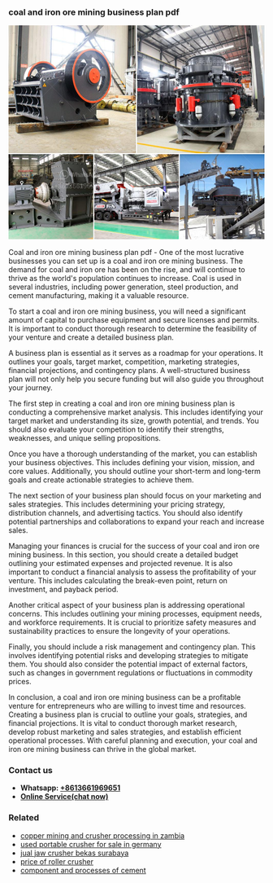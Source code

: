 <h3>coal and iron ore mining business plan pdf</h3><img src='1706767947.jpg' alt=''><p>Coal and iron ore mining business plan pdf - One of the most lucrative businesses you can set up is a coal and iron ore mining business. The demand for coal and iron ore has been on the rise, and will continue to thrive as the world's population continues to increase. Coal is used in several industries, including power generation, steel production, and cement manufacturing, making it a valuable resource.</p><p>To start a coal and iron ore mining business, you will need a significant amount of capital to purchase equipment and secure licenses and permits. It is important to conduct thorough research to determine the feasibility of your venture and create a detailed business plan.</p><p>A business plan is essential as it serves as a roadmap for your operations. It outlines your goals, target market, competition, marketing strategies, financial projections, and contingency plans. A well-structured business plan will not only help you secure funding but will also guide you throughout your journey.</p><p>The first step in creating a coal and iron ore mining business plan is conducting a comprehensive market analysis. This includes identifying your target market and understanding its size, growth potential, and trends. You should also evaluate your competition to identify their strengths, weaknesses, and unique selling propositions.</p><p>Once you have a thorough understanding of the market, you can establish your business objectives. This includes defining your vision, mission, and core values. Additionally, you should outline your short-term and long-term goals and create actionable strategies to achieve them.</p><p>The next section of your business plan should focus on your marketing and sales strategies. This includes determining your pricing strategy, distribution channels, and advertising tactics. You should also identify potential partnerships and collaborations to expand your reach and increase sales.</p><p>Managing your finances is crucial for the success of your coal and iron ore mining business. In this section, you should create a detailed budget outlining your estimated expenses and projected revenue. It is also important to conduct a financial analysis to assess the profitability of your venture. This includes calculating the break-even point, return on investment, and payback period.</p><p>Another critical aspect of your business plan is addressing operational concerns. This includes outlining your mining processes, equipment needs, and workforce requirements. It is crucial to prioritize safety measures and sustainability practices to ensure the longevity of your operations.</p><p>Finally, you should include a risk management and contingency plan. This involves identifying potential risks and developing strategies to mitigate them. You should also consider the potential impact of external factors, such as changes in government regulations or fluctuations in commodity prices.</p><p>In conclusion, a coal and iron ore mining business can be a profitable venture for entrepreneurs who are willing to invest time and resources. Creating a business plan is crucial to outline your goals, strategies, and financial projections. It is vital to conduct thorough market research, develop robust marketing and sales strategies, and establish efficient operational processes. With careful planning and execution, your coal and iron ore mining business can thrive in the global market.</p><h3>Contact us</h3><ul><li><strong>Whatsapp:&nbsp;<a href="https://wa.me/8613661969651">+8613661969651</a></strong></li><li><a href="https://swt.shibang-china.com/?git&amp;zhl&amp;coal and iron ore mining business plan pdf"><strong>Online Service(chat now)</strong></a></li></ul><h3>Related</h3><ul><li><a href='copper mining and crusher processing in zambia.md'>copper mining and crusher processing in zambia</a></li><li><a href='used portable crusher for sale in germany.md'>used portable crusher for sale in germany</a></li><li><a href='jual jaw crusher bekas surabaya.md'>jual jaw crusher bekas surabaya</a></li><li><a href='price of roller crusher.md'>price of roller crusher</a></li><li><a href='component and processes of cement.md'>component and processes of cement</a></li></ul>
